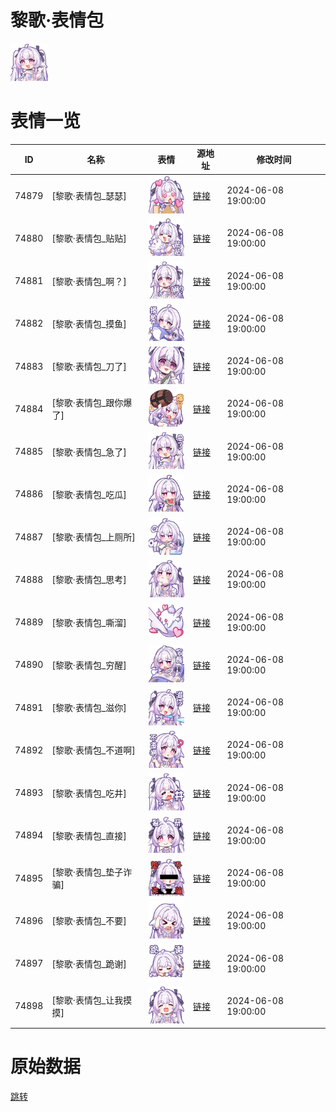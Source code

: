 # 黎歌·表情包

<img src="./cover.png" height="60" alt="cover" />

# 表情一览

|ID|名称|表情|源地址|修改时间|
|----|----|----|----|----|
|74879|[黎歌·表情包_瑟瑟]|<img src="./pic/074879_%5B黎歌·表情包_瑟瑟%5D.png" height="60" alt="瑟瑟"/>|[链接](https://i0.hdslb.com/bfs/garb/a3e9b0a8da1fda9d85c256e7e4ba5e0e1ee85fd8.png)|2024-06-08 19:00:00|
|74880|[黎歌·表情包_贴贴]|<img src="./pic/074880_%5B黎歌·表情包_贴贴%5D.png" height="60" alt="贴贴"/>|[链接](https://i0.hdslb.com/bfs/garb/216eed121ca89d8200b046b9ebff002d3931f0c8.png)|2024-06-08 19:00:00|
|74881|[黎歌·表情包_啊？]|<img src="./pic/074881_%5B黎歌·表情包_啊？%5D.png" height="60" alt="啊？"/>|[链接](https://i0.hdslb.com/bfs/garb/e4b4be4fca1e89503c860eef7b7a492593fb22c0.png)|2024-06-08 19:00:00|
|74882|[黎歌·表情包_摸鱼]|<img src="./pic/074882_%5B黎歌·表情包_摸鱼%5D.png" height="60" alt="摸鱼"/>|[链接](https://i0.hdslb.com/bfs/garb/f2861f9162f05b8df01b835863cd99f8d2de4cec.png)|2024-06-08 19:00:00|
|74883|[黎歌·表情包_刀了]|<img src="./pic/074883_%5B黎歌·表情包_刀了%5D.png" height="60" alt="刀了"/>|[链接](https://i0.hdslb.com/bfs/garb/ba88938e5cf59a837eab9790541e266e7a373622.png)|2024-06-08 19:00:00|
|74884|[黎歌·表情包_跟你爆了]|<img src="./pic/074884_%5B黎歌·表情包_跟你爆了%5D.png" height="60" alt="跟你爆了"/>|[链接](https://i0.hdslb.com/bfs/garb/bd85d38f436c89a7b09d42ba0da3062c9b5f2ddc.png)|2024-06-08 19:00:00|
|74885|[黎歌·表情包_急了]|<img src="./pic/074885_%5B黎歌·表情包_急了%5D.png" height="60" alt="急了"/>|[链接](https://i0.hdslb.com/bfs/garb/07aebba44ecd0096b0002b8e78b119fa8e7e41de.png)|2024-06-08 19:00:00|
|74886|[黎歌·表情包_吃瓜]|<img src="./pic/074886_%5B黎歌·表情包_吃瓜%5D.png" height="60" alt="吃瓜"/>|[链接](https://i0.hdslb.com/bfs/garb/6b4d4a88e9301d1dc7f41ed1baacc212969948b8.png)|2024-06-08 19:00:00|
|74887|[黎歌·表情包_上厕所]|<img src="./pic/074887_%5B黎歌·表情包_上厕所%5D.png" height="60" alt="上厕所"/>|[链接](https://i0.hdslb.com/bfs/garb/ba9f9e2ed2dc20a74c748671e9dac6588dcc5cf9.png)|2024-06-08 19:00:00|
|74888|[黎歌·表情包_思考]|<img src="./pic/074888_%5B黎歌·表情包_思考%5D.png" height="60" alt="思考"/>|[链接](https://i0.hdslb.com/bfs/garb/ca1da29016002ebb1e5c62f0edc7e31a3751c490.png)|2024-06-08 19:00:00|
|74889|[黎歌·表情包_嘶溜]|<img src="./pic/074889_%5B黎歌·表情包_嘶溜%5D.png" height="60" alt="嘶溜"/>|[链接](https://i0.hdslb.com/bfs/garb/30e6d3a249ef205bdf7982133938bbcae35874f4.png)|2024-06-08 19:00:00|
|74890|[黎歌·表情包_穷醒]|<img src="./pic/074890_%5B黎歌·表情包_穷醒%5D.png" height="60" alt="穷醒"/>|[链接](https://i0.hdslb.com/bfs/garb/38cf157854085e48da0f2cda2b7a7f26d3a67bf4.png)|2024-06-08 19:00:00|
|74891|[黎歌·表情包_滋你]|<img src="./pic/074891_%5B黎歌·表情包_滋你%5D.png" height="60" alt="滋你"/>|[链接](https://i0.hdslb.com/bfs/garb/0e896fced98121d6cb61d5719d8e84377e3ba864.png)|2024-06-08 19:00:00|
|74892|[黎歌·表情包_不道啊]|<img src="./pic/074892_%5B黎歌·表情包_不道啊%5D.png" height="60" alt="不道啊"/>|[链接](https://i0.hdslb.com/bfs/garb/30872c656154eee8d90b558e1983e0844c50822f.png)|2024-06-08 19:00:00|
|74893|[黎歌·表情包_吃井]|<img src="./pic/074893_%5B黎歌·表情包_吃井%5D.png" height="60" alt="吃井"/>|[链接](https://i0.hdslb.com/bfs/garb/c6626305f1fc0adb1dbae1775fc333b2ad1b507a.png)|2024-06-08 19:00:00|
|74894|[黎歌·表情包_直接]|<img src="./pic/074894_%5B黎歌·表情包_直接%5D.png" height="60" alt="直接"/>|[链接](https://i0.hdslb.com/bfs/garb/734d1f1ad9827335772f84d3ca4f47972c97ba71.png)|2024-06-08 19:00:00|
|74895|[黎歌·表情包_垫子诈骗]|<img src="./pic/074895_%5B黎歌·表情包_垫子诈骗%5D.png" height="60" alt="垫子诈骗"/>|[链接](https://i0.hdslb.com/bfs/garb/40abc37502533e68d994e028bd4adce5e3bb1072.png)|2024-06-08 19:00:00|
|74896|[黎歌·表情包_不要]|<img src="./pic/074896_%5B黎歌·表情包_不要%5D.png" height="60" alt="不要"/>|[链接](https://i0.hdslb.com/bfs/garb/24c67981116f2a226f7136a6be335827c2a86085.png)|2024-06-08 19:00:00|
|74897|[黎歌·表情包_跪谢]|<img src="./pic/074897_%5B黎歌·表情包_跪谢%5D.png" height="60" alt="跪谢"/>|[链接](https://i0.hdslb.com/bfs/garb/88edcf8ba4c753fc137cecabd28781d91ed2fd39.png)|2024-06-08 19:00:00|
|74898|[黎歌·表情包_让我摸摸]|<img src="./pic/074898_%5B黎歌·表情包_让我摸摸%5D.png" height="60" alt="让我摸摸"/>|[链接](https://i0.hdslb.com/bfs/garb/3a022343294ece10285ea2b0ace5b5b29075752d.png)|2024-06-08 19:00:00|

# 原始数据

[跳转](./raw.json)


